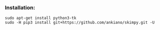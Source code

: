 ### Installation:
    sudo apt-get install python3-tk
    sudo -H pip3 install git+https://github.com/ankiano/skimpy.git -U
